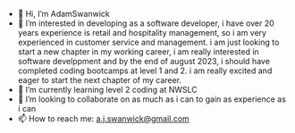 - 👋 Hi, I’m  AdamSwanwick
- 👀 I’m interested in developing as a software developer, i have over 20 years experience is retail and hospitality management, so i am very experienced in 
  customer service and management. i am just looking to start a new chapter in my working career, i am really interested in software develppment and by the end
  of august 2023, i should have completed coding bootcamps at level 1 and 2.
  i am really excited and eager to start the next chapter of my career.
- 🌱 I’m currently learning level 2 coding at NWSLC
- 💞️ I’m looking to collaborate on as much as i can to gain as experience as i can
- 📫 How to reach me: a.j.swanwick@gmail.com

<!---
AdamSwanwick/AdamSwanwick is a ✨ special ✨ repository because its `README.md` (this file) appears on your GitHub profile.
You can click the Preview link to take a look at your changes.
--->

